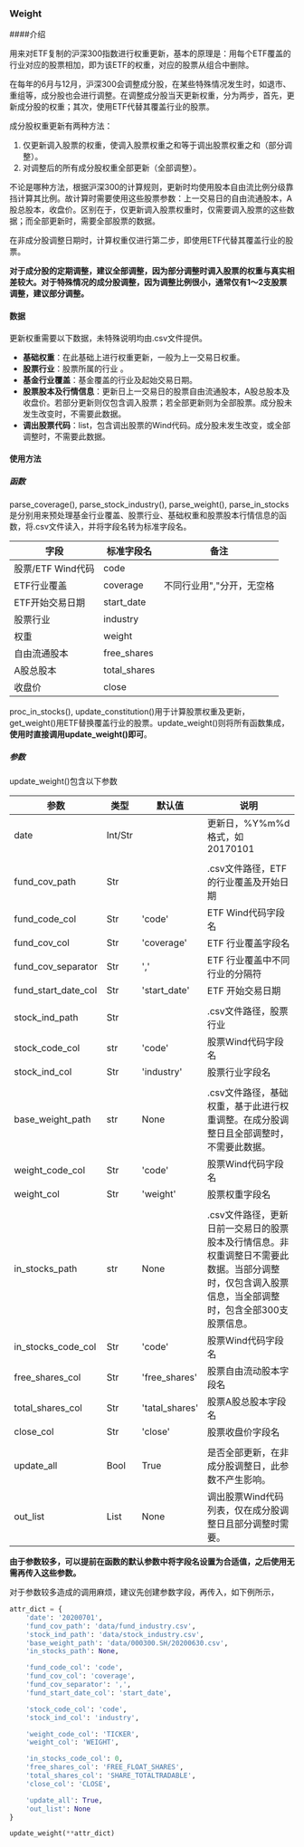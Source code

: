 ### Weight

####介绍

用来对ETF复制的沪深300指数进行权重更新，基本的原理是：用每个ETF覆盖的行业对应的股票相加，即为该ETF的权重，对应的股票从组合中删除。

在每年的6月与12月，沪深300会调整成分股，在某些特殊情况发生时，如退市、重组等，成分股也会进行调整。在调整成分股当天更新权重，分为两步，首先，更新成分股的权重；其次，使用ETF代替其覆盖行业的股票。

成分股权重更新有两种方法：

1. 仅更新调入股票的权重，使调入股票权重之和等于调出股票权重之和（部分调整）。
2. 对调整后的所有成分股权重全部更新（全部调整）。

不论是哪种方法，根据沪深300的计算规则，更新时均使用股本自由流比例分级靠挡计算其比例。故计算时需要使用这些股票参数：上一交易日的自由流通股本，A股总股本，收盘价。区别在于，仅更新调入股票权重时，仅需要调入股票的这些数据；而全部更新时，需要全部股票的数据。

在非成分股调整日期时，计算权重仅进行第二步，即使用ETF代替其覆盖行业的股票。

**对于成分股的定期调整，建议全部调整，因为部分调整时调入股票的权重与真实相差较大。对于特殊情况的成分股调整，因为调整比例很小，通常仅有1～2支股票调整，建议部分调整。**



#### 数据

更新权重需要以下数据，未特殊说明均由.csv文件提供。

* **基础权重**：在此基础上进行权重更新，一般为上一交易日权重。
* **股票行业**：股票所属的行业 。
* **基金行业覆盖**：基金覆盖的行业及起始交易日期。
* **股票股本及行情信息**：更新日上一交易日的股票自由流通股本，A股总股本及收盘价。若部分更新则仅包含调入股票；若全部更新则为全部股票。成分股未发生改变时，不需要此数据。
* **调出股票代码**：list，包含调出股票的Wind代码。成分股未发生改变，或全部调整时，不需要此数据。



#### 使用方法

##### 函数

$\text{parse_coverage(), parse_stock_industry(), parse_weight(), parse_in_stocks{}}$是分别用来预处理基金行业覆盖、股票行业、基础权重和股票股本行情信息的函数，将.csv文件读入，并将字段名转为标准字段名。

| 字段              | 标准字段名   | 备注                      |
| ----------------- | ------------ | ------------------------- |
| 股票/ETF Wind代码 | code         |                           |
| ETF行业覆盖       | coverage     | 不同行业用","分开，无空格 |
| ETF开始交易日期   | start_date   |                           |
| 股票行业          | industry     |                           |
| 权重              | weight       |                           |
| 自由流通股本      | free_shares  |                           |
| A股总股本         | total_shares |                           |
| 收盘价            | close        |                           |

$\text{proc_in_stocks(), update_constitution()}$用于计算股票权重及更新，$\text{get_weight()}$用ETF替换覆盖行业的股票。$\text{update_weight()}$则将所有函数集成，**使用时直接调用$\text{update_weight()}$即可**。

##### 参数

$\text{update_weight()}$包含以下参数

| 参数                | 类型    | 默认值         | 说明                                                         |
| ------------------- | ------- | -------------- | ------------------------------------------------------------ |
| date                | Int/Str |                | 更新日，%Y%m%d格式，如20170101                               |
|                     |         |                |                                                              |
| fund_cov_path       | Str     |                | .csv文件路径，ETF的行业覆盖及开始日期                        |
| fund_code_col       | Str     | 'code'         | ETF Wind代码字段名                                           |
| fund_cov_col        | Str     | 'coverage'     | ETF 行业覆盖字段名                                           |
| fund_cov_separator  | Str     | ','            | ETF 行业覆盖中不同行业的分隔符                               |
| fund_start_date_col | Str     | 'start_date'   | ETF 开始交易日期                                             |
|                     |         |                |                                                              |
| stock_ind_path      | Str     |                | .csv文件路径，股票行业                                       |
| stock_code_col      | str     | 'code'         | 股票Wind代码字段名                                           |
| stock_ind_col       | Str     | 'industry'     | 股票行业字段名                                               |
|                     |         |                |                                                              |
| base_weight_path    | str     | None           | .csv文件路径，基础权重，基于此进行权重调整。在成分股调整日且全部调整时，不需要此数据。 |
| weight_code_col     | Str     | 'code'         | 股票Wind代码字段名                                           |
| weight_col          | Str     | 'weight'       | 股票权重字段名                                               |
|                     |         |                |                                                              |
| in_stocks_path      | str     | None           | .csv文件路径，更新日前一交易日的股票股本及行情信息。非权重调整日不需要此数据。当部分调整时，仅包含调入股票信息，当全部调整时，包含全部300支股票信息。 |
| in_stocks_code_col  | Str     | 'code'         | 股票Wind代码字段名                                           |
| free_shares_col     | Str     | 'free_shares'  | 股票自由流动股本字段名                                       |
| total_shares_col    | Str     | 'tatal_shares' | 股票A股总股本字段名                                          |
| close_col           | Str     | 'close'        | 股票收盘价字段名                                             |
|                     |         |                |                                                              |
| update_all          | Bool    | True           | 是否全部更新，在非成分股调整日，此参数不产生影响。           |
| out_list            | List    | None           | 调出股票Wind代码列表，仅在成分股调整日且部分调整时需要。     |

**由于参数较多，可以提前在函数的默认参数中将字段名设置为合适值，之后使用无需再传入这些参数。**

对于参数较多造成的调用麻烦，建议先创建参数字段，再传入，如下例所示，

```python
attr_dict = {
    'date': '20200701',
    'fund_cov_path': 'data/fund_industry.csv',
    'stock_ind_path': 'data/stock_industry.csv',
    'base_weight_path': 'data/000300.SH/20200630.csv',
    'in_stocks_path': None,

    'fund_code_col': 'code',
    'fund_cov_col': 'coverage',
    'fund_cov_separator': ',',
    'fund_start_date_col': 'start_date',

    'stock_code_col': 'code',
    'stock_ind_col': 'industry',

    'weight_code_col': 'TICKER',
    'weight_col': 'WEIGHT',

    'in_stocks_code_col': 0,
    'free_shares_col': 'FREE_FLOAT_SHARES',
    'total_shares_col': 'SHARE_TOTALTRADABLE',
    'close_col': 'CLOSE',

    'update_all': True,
    'out_list': None
}

update_weight(**attr_dict)
```

